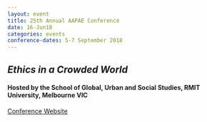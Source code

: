 ```yaml
---
layout: event
title: 25th Annual AAPAE Conference
date: 16-Jun18
categories: events
conference-dates: 5-7 September 2018
---
```

## **_Ethics in a Crowded World_**

#### Hosted by the School of Global, Urban and Social Studies, RMIT University, Melbourne VIC

<a href="https://www.rmit.edu.au/events/all-events/conferences/2018/september/ethics-in-a-crowded-world"
title="Conference Website">Conference Website<a/>
